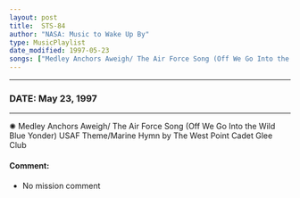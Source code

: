 ```yaml
---
layout: post
title:  STS-84
author: "NASA: Music to Wake Up By"
type: MusicPlaylist
date_modified: 1997-05-23
songs: ["Medley Anchors Aweigh/ The Air Force Song (Off We Go Into the Wild Blue Yonder) USAF Theme/Marine Hymn by The West Point Cadet Glee Club"]
---
```


----
### DATE: May 23, 1997
----
✺ Medley Anchors Aweigh/ The Air Force Song (Off We Go Into the Wild Blue Yonder) USAF Theme/Marine Hymn by The West Point Cadet Glee Club

#### Comment:
* No mission comment



<br/>
<center>
	<a target="_blank"
	   href="https://twitter.com/intent/tweet?hashtags=Space,NASA,Playlist,NASAWakeupCalls,SpaceProgram&text={{ page.author}}, '{{ page.songs.first }}' {{ page.title }}, {{ page.date | date: '%B %d, %Y' }}. {{ site.url }}{{ page.url }}&via=nasawakeupcalls"><i class="fab fa-twitter" alt="Tweet this page" style="font-size: 1.3em;"></i></a>
	&nbsp; 	<i class="fas fa-user-astronaut" style="font-size: 1.5em;"></i> &nbsp;
    <a id="custom_amazon_link"
       type="amzn" search="#"
       category="popular music">
    <i class="fab fa-amazon" style="font-size: 1.3em;"></i></a>
</center>

<!-- Randomly resolve an individual entry from a song array -->
<script src="/assets/javascript/seedrandom.min.js"></script>
<script>
  var wake_me_up = ["Medley Anchors Aweigh/ The Air Force Song (Off We Go Into the Wild Blue Yonder) USAF Theme/Marine Hymn by The West Point Cadet Glee Club"];
  var prng = new Math.seedrandom();
  function randomSong() {
    song = wake_me_up[Math.floor(Math.random() * wake_me_up.length)];
    var amazon_link = document.getElementById("custom_amazon_link");
    amazon_link.setAttribute("search", song);
  }
  window.onload = randomSong();
</script>
